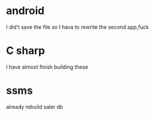 # android
I did't save the file so I hava to rewrite the second app,fuck
# C sharp
I have almost finish building these
# ssms
already rebuild saler db
